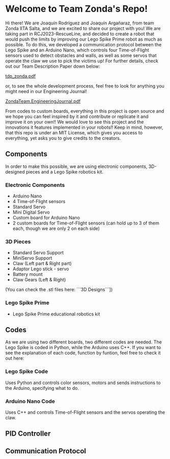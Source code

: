 # Welcome to Team Zonda's Repo!
Hi there! We are Joaquín Rodríguez and Joaquín Argañaraz, from team Zonda IITA Salta, and we are excited to share our project with you! We are taking part in RCJ2023-RescueLine, and decided to create a robot that would push the limits by improving our Lego Spike Prime robot as much as possible. To do this, we developed a communication protocol between the Lego Spike and an Arduino Nano, which controls four Time-of-Flight sensors used to detect obstacles and walls, as well as some servos that operate the claw we use to pick the victims up! For further details, check out our Team Description Paper down below:

[tdp_zonda.pdf](https://github.com/JoaquinRodriguez2006/RCJ2023-RescueLine-Zonda/files/11843032/tdp_zonda.pdf)

or, to see the whole development process, feel free to look for anything you might need in our Engineering Journal!

[ZondaTeam.EngineeringJournal.pdf](https://github.com/JoaquinRodriguez2006/RCJ2023-RescueLine-Zonda/files/11843184/ZondaTeam.EngineeringJournal.pdf)

From codes to custom boards, everything in this project is open source and we hope you can feel inspired by it and contribute or replicate it and improve it on your own!! We would love to see this project and the innovations it features implemented in your robots!! Keep in mind, however, that this repo is under an MIT License, which gives you access to everything, yet asks you to give credits to the creators.

## Components
In order to make this possible, we are using electronic components, 3D-designed pieces and a Lego Spike robotics kit.

### Electronic Components
- Arduino Nano
- 4 Time-of-Flight sensors
- Standard Servo
- Mini Digital Servo
- Custom board for Arduino Nano
- 2 custom boards for Time-of-Flight sensors (can hold up to 3 of them each, though we are only 2 on each side)

### 3D Pieces
- Standard Servo Support
- MiniServo Support
- Claw (Left part & Right part)
- Adaptor Lego stick - servo
- Battery mount
- Claw Gears (Left & Right)

(You can check the .stl files here: ´´´3D Designs´´´])

### Lego Spike Prime
- Lego Spike Prime educational robotics kit

## Codes
As we are using two different boards, two different codes are needed. The Lego Spike is coded in Python, while the Arduino uses C++. If you want to see the explanation of each code, function by funtion, feel free to check it out here: 
### Lego Spike Code
Uses Python and controls color sensors, motors and sends instructions to the Arduino, specifying what to do.
### Arduino Nano Code
Uses C++ and controls Time-of-Flight sensors and the servos operating the claw.

## PID Controller

## Communication Protocol
